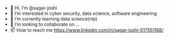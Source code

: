 - 👋 Hi, I’m @sagar-joshi
- 👀 I’m interested in cyber security, data science, software engineering
- 🌱 I’m currently learning data science(nlp)
- 💞️ I’m looking to collaborate on ...
- 📫 How to reach me https://www.linkedin.com/in/sagar-joshi-517551168/

<!---
joshi-sagar/joshi-sagar is a ✨ special ✨ repository because its `README.md` (this file) appears on your GitHub profile.
You can click the Preview link to take a look at your changes.
--->

